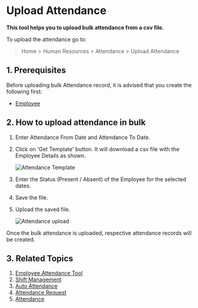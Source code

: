 <!-- add-breadcrumbs -->
# Upload Attendance

**This tool helps you to upload bulk attendance from a csv file.**

To upload the attendance go to:

> Home > Human Resources > Attendance > Upload Attendance


## 1. Prerequisites

Before uploading bulk Attendance record, it is advised that you create the following first:

* [Employee](/docs/v13/user/manual/en/human-resources/employee)


## 2. How to upload attendance in bulk

1. Enter Attendance From Date and Attendance To Date.
1. Click on 'Get Template' button. It will download a csv file with the Employee Details as shown.

    <img class="screenshot" alt="Attendance Template" src="{{docs_base_url}}/assets/img/human-resources/upload-attendance1.png">

1. Enter the Status (Present / Absent) of the Employee for the selected dates.
1. Save the file.
1. Upload the saved file.


    <img class="screenshot" alt="Attendance upload" src="{{docs_base_url}}/assets/img/human-resources/upload-attendance.png">


Once the bulk attendance is uploaded, respective attendance records will be created.


## 3. Related Topics


1. [Employee Attendance Tool](/docs/v13/user/manual/en/human-resources/employee-attendance-tool)
1. [Shift Management](/docs/v13/user/manual/en/human-resources/shift-management)
1. [Auto Attendance](/docs/v13/user/manual/en/human-resources/auto-attendance)
1. [Attendance Request](/docs/v13/user/manual/en/human-resources/attendance-request)
1. [Attendance](/docs/v13/user/manual/en/human-resources/attendance)
